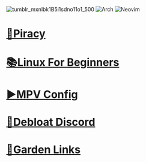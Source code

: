 ![tumblr_mxnlbk1B5i1sdno11o1_500](https://user-images.githubusercontent.com/66071319/178831442-c94187f8-9420-4c61-bdbf-558bb926f99a.gif)
![Arch](https://img.shields.io/badge/Arch%20Linux-1793D1?logo=arch-linux&logoColor=fff&style=for-the-badge)
![Neovim](https://img.shields.io/badge/NeoVim-%2357A143.svg?&style=for-the-badge&logo=neovim&logoColor=white)
#  [🏴‍Piracy](https://fernbacher.github.io/Piracy/)
#  [📚Linux For Beginners](https://fernbacher.github.io/linux-for-begginers/)
#  [▶️MPV Config](https://github.com/fernbacher/mpv-config)
#  [💬Debloat Discord](https://fernbacher.github.io/debloat-discord/)
#  [🌸Garden Links](https://github.com/fernbacher/The-Garden)
